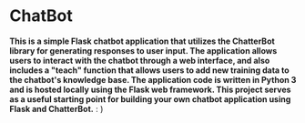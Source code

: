 # ChatBot 

**This is a simple Flask chatbot application that utilizes the ChatterBot library for generating responses to user input. The application allows users to interact with the chatbot through a web interface, and also includes a "teach" function that allows users to add new training data to the chatbot's knowledge base. The application code is written in Python 3 and is hosted locally using the Flask web framework. This project serves as a useful starting point for building your own chatbot application using Flask and ChatterBot.** : )
